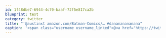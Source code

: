 ```yaml
---
id: 1f48dbe7-6944-4c70-baaf-72f5e817ca2b
blueprint: text
category: twitter
title: "'@austinxt amazon.com/Batman-Comics/… #danananananana"
caption: '<span class="username username_linked">@<a href="https://twitter.com/austinxt" title="Zenia Austin">austinxt</a></span> <a href="http://www.amazon.com/Batman-Comics/dp/B00006K5D5" title="http://www.amazon.com/Batman-Comics/dp/B00006K5D5" class="link link_untco">amazon.com/Batman-Comics/…</a> <span class="hashtag hashtag_local">#<a href="http://tweettemp.darylchymko.ca/?tag=danananananana">danananananana</a>'
---
```

